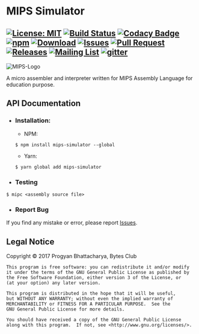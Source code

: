 # MIPS Simulator

[![License: MIT](https://img.shields.io/badge/License-GPLv3-blue.svg)](https://www.gnu.org/licenses)
[![Build Status](https://travis-ci.org/BytesClub/MIPS-Simulator.svg?branch=master)](https://travis-ci.org/BytesClub/MIPS-Simulator)
[![Codacy Badge](https://api.codacy.com/project/badge/Grade/9a79c4847cb844d281b14bc3d1542a36)](https://www.codacy.com/app/BytesClub/MIPS-Simulator?utm_source=github.com&amp;utm_medium=referral&amp;utm_content=BytesClub/MIPS-Simulator&amp;utm_campaign=Badge_Grade)
[![npm](https://img.shields.io/npm/v/npm.svg)](https://www.npmjs.com/package/mips-simulator)
[![Download](https://img.shields.io/npm/dt/mips-simulator.svg)](https://yarnpkg.com/en/package/mips-simulator)
[![Issues](https://img.shields.io/github/issues/BytesClub/MIPS-Simulator.svg)](https://github.com/BytesClub/MIPS-Simulator/issues)
[![Pull Request](https://img.shields.io/github/issues-pr/BytesClub/MIPS-Simulator.svg)](https://github.com/BytesClub/MIPS-Simulator/pulls)
[![Releases](https://img.shields.io/github/tag/BytesClub/MIPS-Simulator.svg)](https://github.com/BytesClub/MIPS-Simulator/releases)
[![Mailing List](https://img.shields.io/badge/Mailing%20List-BytesClub-blue.svg)](mailto:bytes-club@googlegroups.com)
[![gitter](https://badges.gitter.im/gitterHQ/gitterHQ.github.io.svg)](https://gitter.im/Bytes_Club/General)
---

![MIPS-Logo](https://progyan1997.github.io/img/portfolio/mips.jpg)

A micro assembler and interpreter written for MIPS Assembly Language for education purpose.

## API Documentation
* ### Installation:
    * NPM:
    ```
    $ npm install mips-simulator --global
    ```

    * Yarn:
    ```
    $ yarn global add mips-simulator
    ```    

* ### Testing
```
$ mipc <assembly source file>
```

* ### Report Bug
If you find any mistake or error, please report [Issues](https://github.com/BytesClub/MIPS-Simulator/issues).

## Legal Notice
Copyright &copy;  2017  Progyan Bhattacharya, Bytes Club

    This program is free software: you can redistribute it and/or modify
    it under the terms of the GNU General Public License as published by
    the Free Software Foundation, either version 3 of the License, or
    (at your option) any later version.

    This program is distributed in the hope that it will be useful,
    but WITHOUT ANY WARRANTY; without even the implied warranty of
    MERCHANTABILITY or FITNESS FOR A PARTICULAR PURPOSE.  See the
    GNU General Public License for more details.

    You should have received a copy of the GNU General Public License
    along with this program.  If not, see <http://www.gnu.org/licenses/>.
